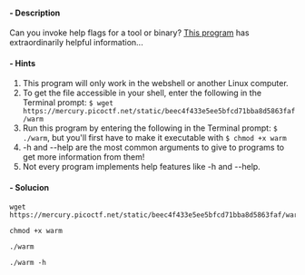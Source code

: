 #### - Description

Can you invoke help flags for a tool or binary? [This program](https://mercury.picoctf.net/static/beec4f433e5ee5bfcd71bba8d5863faf/warm) has extraordinarily helpful information...

#### - Hints

1. This program will only work in the webshell or another Linux computer.
2. To get the file accessible in your shell, enter the following in the Terminal prompt: `$ wget https://mercury.picoctf.net/static/beec4f433e5ee5bfcd71bba8d5863faf/warm`
3. Run this program by entering the following in the Terminal prompt: `$ ./warm`, but you'll first have to make it executable with `$ chmod +x warm`
4. -h and --help are the most common arguments to give to programs to get more information from them!
5. Not every program implements help features like -h and --help.

#### - Solucion

```
wget https://mercury.picoctf.net/static/beec4f433e5ee5bfcd71bba8d5863faf/warm

chmod +x warm

./warm

./warm -h

```